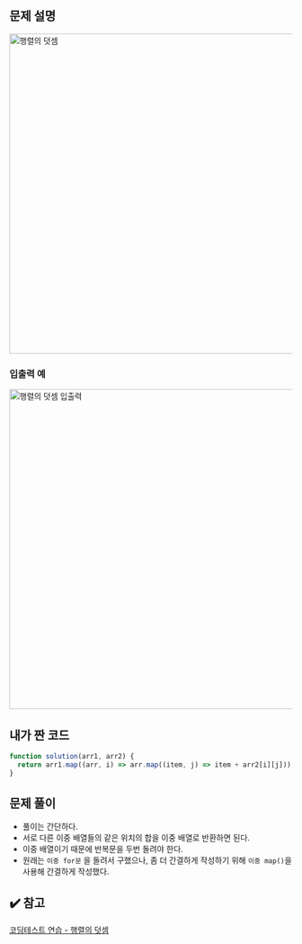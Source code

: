 ## 문제 설명

<img width="569" alt="행렬의 덧셈" src="https://user-images.githubusercontent.com/47416686/118212405-b38f8e80-b4a7-11eb-8e4f-b667069d3d6e.png">

### 입출력 예

<img width="569" alt="행렬의 덧셈 입출력" src="https://user-images.githubusercontent.com/47416686/118212540-bab69c80-b4a7-11eb-8ecd-b60539130a7f.png">

## 내가 짠 코드

```jsx
function solution(arr1, arr2) {
  return arr1.map((arr, i) => arr.map((item, j) => item + arr2[i][j]));
}
```

## 문제 풀이

- 풀이는 간단하다.
- 서로 다른 이중 배열들의 같은 위치의 합을 이중 배열로 반환하면 된다.
- 이중 배열이기 때문에 반복문을 두번 돌려야 한다.
- 원래는 `이중 for문` 을 돌려서 구했으나, 좀 더 간결하게 작성하기 위해 `이중 map()`을 사용해 간결하게 작성했다.

## ✔️ 참고

[코딩테스트 연습 - 행렬의 덧셈](https://programmers.co.kr/learn/courses/30/lessons/12950)
